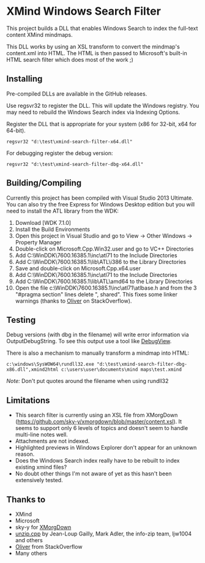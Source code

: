 ﻿XMind Windows Search Filter
================================


This project builds a DLL that enables Windows Search to index the full-text content XMind mindmaps.

This DLL works by using an XSL transform to convert the mindmap's content.xml into HTML. The HTML is then passed to Microsoft's built-in HTML search filter which does most of the work ;)

Installing
-------------

Pre-compiled DLLs are available in the GitHub releases.

Use regsvr32 to register the DLL. This will update the Windows registry. You may need to rebuild the Windows Search index via Indexing Options.

Register the DLL that is appropriate for your system (x86 for 32-bit, x64 for 64-bit).
```
regsvr32 "d:\test\xmind-search-filter-x64.dll"
```

For debugging register the debug version:
```
regsvr32 "d:\test\xmind-search-filter-dbg-x64.dll"
```

Building/Compiling
------------------

Currently this project has been compiled with Visual Studio 2013 Ultimate. You can also try the free Express for Windows Desktop edition but you will need to install the ATL library from the WDK:
 1. Download [WDK 7.1.0]
 2. Install the Build Environments
 3. Open this project in Visual Studio and go to View → Other Windows → Property Manager
 4. Double-click on Microsoft.Cpp.Win32.user and go to VC++ Directories
 5. Add C:\WinDDK\7600.16385.1\inc\atl71 to the Include Directories
 6. Add C:\WinDDK\7600.16385.1\lib\ATL\i386 to the Library Directories
 7. Save and double-click on Microsoft.Cpp.x64.user
 8. Add C:\WinDDK\7600.16385.1\inc\atl71 to the Include Directories
 9. Add C:\WinDDK\7600.16385.1\lib\ATL\amd64 to the Library Directories
 10. Open the file c:\WinDDK\7600.16385.1\inc\atl71\atlbase.h and from the 3 "#pragma section" lines delete ", shared". This fixes some linker warnings (thanks to [Oliver] on StackOverflow).

[WDK 7.1]:http://www.microsoft.com/en-au/download/details.aspx?id=11800



Testing
-------------

Debug versions (with dbg in the filename) will write error information via OutputDebugString. To see this output use a tool like [DebugView].

There is also a mechanism to manually transform a mindmap into HTML:

```
c:\windows\SysWOW64\rundll32.exe "d:\test\xmind-search-filter-dbg-x86.dll",xmind2html c:\users\user\documents\mind maps\test.xmind
```
*Note:* Don't put quotes around the filename when using rundll32


[DebugView]:http://technet.microsoft.com/en-us/sysinternals/bb896647.aspx

Limitations
-------------------

 - This search filter is currently using an XSL file from XMorgDown (https://github.com/sky-y/xmorgdown/blob/master/content.xsl).
It seems to support only 6 levels of topics and doesn't seem to handle multi-line notes well.
 - Attachments are not indexed.
 - Highlighted previews in Windows Explorer don't appear for an unknown reason.
 - Does the Windows Search index really have to be rebuilt to index existing xmind files?
 - No doubt other things I'm not aware of yet as this hasn't been extensively tested.



Thanks to
--------------------

 - XMind
 - Microsoft
 - sky-y for [XMorgDown]
 - [unzip.cpp] by Jean-Loup Gailly, Mark Adler, the info-zip team, ljw1004 and others
 - [Oliver] from StackOverflow
 - Many others

[XMorgDown]: https://github.com/sky-y/xmorgdown
[unzip.cpp]: http://www.codeproject.com/Articles/7530/Zip-Utils-clean-elegant-simple-C-Win
[Oliver]:http://stackoverflow.com/a/14245255